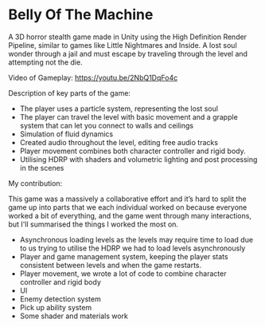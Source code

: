# Belly Of The Machine
A 3D horror stealth game made in Unity using the High Definition Render Pipeline, similar to games like Little Nightmares and Inside.
A lost soul wonder through a jail and must escape by traveling through the level and attempting not the die.


Video of Gameplay: https://youtu.be/2NbQ1DqFo4c


Description of key parts of the game:

- The player uses a particle system, representing the lost soul
- The player can travel the level with basic movement and a grapple system that can let you connect to walls and ceilings
- Simulation of fluid dynamics
- Created audio throughout the level, editing free audio tracks
- Player movement combines both character controller and rigid body.
- Utilising HDRP with shaders and volumetric lighting and post processing in the scenes


My contribution:

This game was a massively a collaborative effort and it’s hard to split the game up into parts that we each individual worked on because everyone worked a bit of everything, and the game went through many interactions, but I'll summarised the things I worked the most on. 
- Asynchronous loading levels as the levels may require time to load due to us trying to utilise the HDRP we had to load levels asynchronously
- Player and game management system, keeping the player stats consistent between levels and when the game restarts.
- Player movement, we wrote a lot of code to combine character controller and rigid body
- UI
- Enemy detection system
- Pick up ability system
- Some shader and materials work
